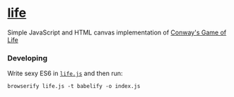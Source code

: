 # [life](http://abrokwa.org/life)

Simple JavaScript and HTML canvas implementation of [Conway's Game of Life](http://en.wikipedia.org/wiki/Conway%27s_Game_of_Life)

### Developing
Write sexy ES6 in [`life.js`][life] and then run:
```
browserify life.js -t babelify -o index.js
```
 
 [life]: https://github.com/kelvinabrokwa/life/blob/gh-pages/life.js